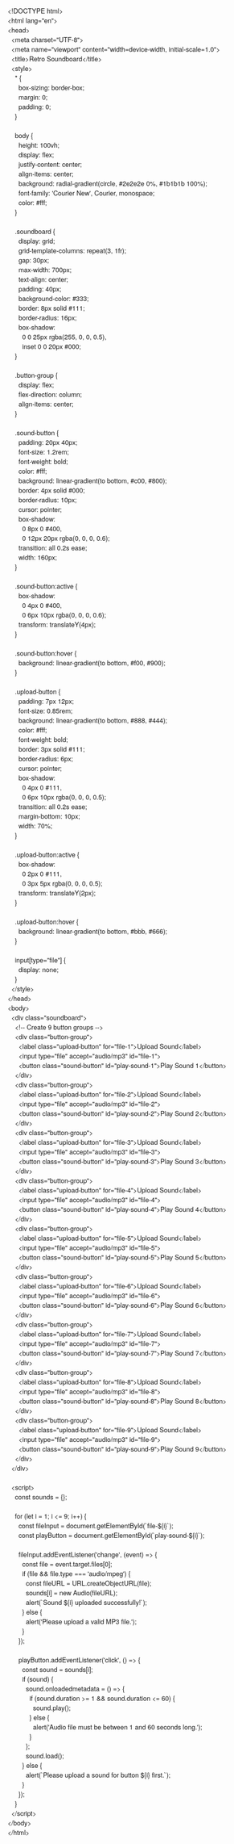 <!DOCTYPE html PUBLIC "-//W3C//DTD HTML 4.01//EN" "http://www.w3.org/TR/html4/strict.dtd">
<html>
<head>
  <meta http-equiv="Content-Type" content="text/html; charset=utf-8">
  <meta http-equiv="Content-Style-Type" content="text/css">
  <title></title>
  <meta name="Generator" content="Cocoa HTML Writer">
  <meta name="CocoaVersion" content="2575.4">
  <style type="text/css">
    p.p1 {margin: 0.0px 0.0px 0.0px 0.0px; font: 13.0px 'Helvetica Neue'}
    p.p2 {margin: 0.0px 0.0px 0.0px 0.0px; font: 13.0px 'Helvetica Neue'; min-height: 15.0px}
  </style>
</head>
<body>
<p class="p1">&lt;!DOCTYPE html&gt;</p>
<p class="p1">&lt;html lang="en"&gt;</p>
<p class="p1">&lt;head&gt;</p>
<p class="p1"><span class="Apple-converted-space">  </span>&lt;meta charset="UTF-8"&gt;</p>
<p class="p1"><span class="Apple-converted-space">  </span>&lt;meta name="viewport" content="width=device-width, initial-scale=1.0"&gt;</p>
<p class="p1"><span class="Apple-converted-space">  </span>&lt;title&gt;Retro Soundboard&lt;/title&gt;</p>
<p class="p1"><span class="Apple-converted-space">  </span>&lt;style&gt;</p>
<p class="p1"><span class="Apple-converted-space">    </span>* {</p>
<p class="p1"><span class="Apple-converted-space">      </span>box-sizing: border-box;</p>
<p class="p1"><span class="Apple-converted-space">      </span>margin: 0;</p>
<p class="p1"><span class="Apple-converted-space">      </span>padding: 0;</p>
<p class="p1"><span class="Apple-converted-space">    </span>}</p>
<p class="p2"><br></p>
<p class="p1"><span class="Apple-converted-space">    </span>body {</p>
<p class="p1"><span class="Apple-converted-space">      </span>height: 100vh;</p>
<p class="p1"><span class="Apple-converted-space">      </span>display: flex;</p>
<p class="p1"><span class="Apple-converted-space">      </span>justify-content: center;</p>
<p class="p1"><span class="Apple-converted-space">      </span>align-items: center;</p>
<p class="p1"><span class="Apple-converted-space">      </span>background: radial-gradient(circle, #2e2e2e 0%, #1b1b1b 100%);</p>
<p class="p1"><span class="Apple-converted-space">      </span>font-family: 'Courier New', Courier, monospace;</p>
<p class="p1"><span class="Apple-converted-space">      </span>color: #fff;</p>
<p class="p1"><span class="Apple-converted-space">    </span>}</p>
<p class="p2"><br></p>
<p class="p1"><span class="Apple-converted-space">    </span>.soundboard {</p>
<p class="p1"><span class="Apple-converted-space">      </span>display: grid;</p>
<p class="p1"><span class="Apple-converted-space">      </span>grid-template-columns: repeat(3, 1fr);</p>
<p class="p1"><span class="Apple-converted-space">      </span>gap: 30px;</p>
<p class="p1"><span class="Apple-converted-space">      </span>max-width: 700px;</p>
<p class="p1"><span class="Apple-converted-space">      </span>text-align: center;</p>
<p class="p1"><span class="Apple-converted-space">      </span>padding: 40px;</p>
<p class="p1"><span class="Apple-converted-space">      </span>background-color: #333;</p>
<p class="p1"><span class="Apple-converted-space">      </span>border: 8px solid #111;</p>
<p class="p1"><span class="Apple-converted-space">      </span>border-radius: 16px;</p>
<p class="p1"><span class="Apple-converted-space">      </span>box-shadow:</p>
<p class="p1"><span class="Apple-converted-space">        </span>0 0 25px rgba(255, 0, 0, 0.5),</p>
<p class="p1"><span class="Apple-converted-space">        </span>inset 0 0 20px #000;</p>
<p class="p1"><span class="Apple-converted-space">    </span>}</p>
<p class="p2"><br></p>
<p class="p1"><span class="Apple-converted-space">    </span>.button-group {</p>
<p class="p1"><span class="Apple-converted-space">      </span>display: flex;</p>
<p class="p1"><span class="Apple-converted-space">      </span>flex-direction: column;</p>
<p class="p1"><span class="Apple-converted-space">      </span>align-items: center;</p>
<p class="p1"><span class="Apple-converted-space">    </span>}</p>
<p class="p2"><br></p>
<p class="p1"><span class="Apple-converted-space">    </span>.sound-button {</p>
<p class="p1"><span class="Apple-converted-space">      </span>padding: 20px 40px;</p>
<p class="p1"><span class="Apple-converted-space">      </span>font-size: 1.2rem;</p>
<p class="p1"><span class="Apple-converted-space">      </span>font-weight: bold;</p>
<p class="p1"><span class="Apple-converted-space">      </span>color: #fff;</p>
<p class="p1"><span class="Apple-converted-space">      </span>background: linear-gradient(to bottom, #c00, #800);</p>
<p class="p1"><span class="Apple-converted-space">      </span>border: 4px solid #000;</p>
<p class="p1"><span class="Apple-converted-space">      </span>border-radius: 10px;</p>
<p class="p1"><span class="Apple-converted-space">      </span>cursor: pointer;</p>
<p class="p1"><span class="Apple-converted-space">      </span>box-shadow:</p>
<p class="p1"><span class="Apple-converted-space">        </span>0 8px 0 #400,</p>
<p class="p1"><span class="Apple-converted-space">        </span>0 12px 20px rgba(0, 0, 0, 0.6);</p>
<p class="p1"><span class="Apple-converted-space">      </span>transition: all 0.2s ease;</p>
<p class="p1"><span class="Apple-converted-space">      </span>width: 160px;</p>
<p class="p1"><span class="Apple-converted-space">    </span>}</p>
<p class="p2"><br></p>
<p class="p1"><span class="Apple-converted-space">    </span>.sound-button:active {</p>
<p class="p1"><span class="Apple-converted-space">      </span>box-shadow:</p>
<p class="p1"><span class="Apple-converted-space">        </span>0 4px 0 #400,</p>
<p class="p1"><span class="Apple-converted-space">        </span>0 6px 10px rgba(0, 0, 0, 0.6);</p>
<p class="p1"><span class="Apple-converted-space">      </span>transform: translateY(4px);</p>
<p class="p1"><span class="Apple-converted-space">    </span>}</p>
<p class="p2"><br></p>
<p class="p1"><span class="Apple-converted-space">    </span>.sound-button:hover {</p>
<p class="p1"><span class="Apple-converted-space">      </span>background: linear-gradient(to bottom, #f00, #900);</p>
<p class="p1"><span class="Apple-converted-space">    </span>}</p>
<p class="p2"><br></p>
<p class="p1"><span class="Apple-converted-space">    </span>.upload-button {</p>
<p class="p1"><span class="Apple-converted-space">      </span>padding: 7px 12px;</p>
<p class="p1"><span class="Apple-converted-space">      </span>font-size: 0.85rem;</p>
<p class="p1"><span class="Apple-converted-space">      </span>background: linear-gradient(to bottom, #888, #444);</p>
<p class="p1"><span class="Apple-converted-space">      </span>color: #fff;</p>
<p class="p1"><span class="Apple-converted-space">      </span>font-weight: bold;</p>
<p class="p1"><span class="Apple-converted-space">      </span>border: 3px solid #111;</p>
<p class="p1"><span class="Apple-converted-space">      </span>border-radius: 6px;</p>
<p class="p1"><span class="Apple-converted-space">      </span>cursor: pointer;</p>
<p class="p1"><span class="Apple-converted-space">      </span>box-shadow:</p>
<p class="p1"><span class="Apple-converted-space">        </span>0 4px 0 #111,</p>
<p class="p1"><span class="Apple-converted-space">        </span>0 6px 10px rgba(0, 0, 0, 0.5);</p>
<p class="p1"><span class="Apple-converted-space">      </span>transition: all 0.2s ease;</p>
<p class="p1"><span class="Apple-converted-space">      </span>margin-bottom: 10px;</p>
<p class="p1"><span class="Apple-converted-space">      </span>width: 70%;</p>
<p class="p1"><span class="Apple-converted-space">    </span>}</p>
<p class="p2"><br></p>
<p class="p1"><span class="Apple-converted-space">    </span>.upload-button:active {</p>
<p class="p1"><span class="Apple-converted-space">      </span>box-shadow:</p>
<p class="p1"><span class="Apple-converted-space">        </span>0 2px 0 #111,</p>
<p class="p1"><span class="Apple-converted-space">        </span>0 3px 5px rgba(0, 0, 0, 0.5);</p>
<p class="p1"><span class="Apple-converted-space">      </span>transform: translateY(2px);</p>
<p class="p1"><span class="Apple-converted-space">    </span>}</p>
<p class="p2"><br></p>
<p class="p1"><span class="Apple-converted-space">    </span>.upload-button:hover {</p>
<p class="p1"><span class="Apple-converted-space">      </span>background: linear-gradient(to bottom, #bbb, #666);</p>
<p class="p1"><span class="Apple-converted-space">    </span>}</p>
<p class="p2"><br></p>
<p class="p1"><span class="Apple-converted-space">    </span>input[type="file"] {</p>
<p class="p1"><span class="Apple-converted-space">      </span>display: none;</p>
<p class="p1"><span class="Apple-converted-space">    </span>}</p>
<p class="p1"><span class="Apple-converted-space">  </span>&lt;/style&gt;</p>
<p class="p1">&lt;/head&gt;</p>
<p class="p1">&lt;body&gt;</p>
<p class="p1"><span class="Apple-converted-space">  </span>&lt;div class="soundboard"&gt;</p>
<p class="p1"><span class="Apple-converted-space">    </span>&lt;!-- Create 9 button groups --&gt;</p>
<p class="p1"><span class="Apple-converted-space">    </span>&lt;div class="button-group"&gt;</p>
<p class="p1"><span class="Apple-converted-space">      </span>&lt;label class="upload-button" for="file-1"&gt;Upload Sound&lt;/label&gt;</p>
<p class="p1"><span class="Apple-converted-space">      </span>&lt;input type="file" accept="audio/mp3" id="file-1"&gt;</p>
<p class="p1"><span class="Apple-converted-space">      </span>&lt;button class="sound-button" id="play-sound-1"&gt;Play Sound 1&lt;/button&gt;</p>
<p class="p1"><span class="Apple-converted-space">    </span>&lt;/div&gt;</p>
<p class="p1"><span class="Apple-converted-space">    </span>&lt;div class="button-group"&gt;</p>
<p class="p1"><span class="Apple-converted-space">      </span>&lt;label class="upload-button" for="file-2"&gt;Upload Sound&lt;/label&gt;</p>
<p class="p1"><span class="Apple-converted-space">      </span>&lt;input type="file" accept="audio/mp3" id="file-2"&gt;</p>
<p class="p1"><span class="Apple-converted-space">      </span>&lt;button class="sound-button" id="play-sound-2"&gt;Play Sound 2&lt;/button&gt;</p>
<p class="p1"><span class="Apple-converted-space">    </span>&lt;/div&gt;</p>
<p class="p1"><span class="Apple-converted-space">    </span>&lt;div class="button-group"&gt;</p>
<p class="p1"><span class="Apple-converted-space">      </span>&lt;label class="upload-button" for="file-3"&gt;Upload Sound&lt;/label&gt;</p>
<p class="p1"><span class="Apple-converted-space">      </span>&lt;input type="file" accept="audio/mp3" id="file-3"&gt;</p>
<p class="p1"><span class="Apple-converted-space">      </span>&lt;button class="sound-button" id="play-sound-3"&gt;Play Sound 3&lt;/button&gt;</p>
<p class="p1"><span class="Apple-converted-space">    </span>&lt;/div&gt;</p>
<p class="p1"><span class="Apple-converted-space">    </span>&lt;div class="button-group"&gt;</p>
<p class="p1"><span class="Apple-converted-space">      </span>&lt;label class="upload-button" for="file-4"&gt;Upload Sound&lt;/label&gt;</p>
<p class="p1"><span class="Apple-converted-space">      </span>&lt;input type="file" accept="audio/mp3" id="file-4"&gt;</p>
<p class="p1"><span class="Apple-converted-space">      </span>&lt;button class="sound-button" id="play-sound-4"&gt;Play Sound 4&lt;/button&gt;</p>
<p class="p1"><span class="Apple-converted-space">    </span>&lt;/div&gt;</p>
<p class="p1"><span class="Apple-converted-space">    </span>&lt;div class="button-group"&gt;</p>
<p class="p1"><span class="Apple-converted-space">      </span>&lt;label class="upload-button" for="file-5"&gt;Upload Sound&lt;/label&gt;</p>
<p class="p1"><span class="Apple-converted-space">      </span>&lt;input type="file" accept="audio/mp3" id="file-5"&gt;</p>
<p class="p1"><span class="Apple-converted-space">      </span>&lt;button class="sound-button" id="play-sound-5"&gt;Play Sound 5&lt;/button&gt;</p>
<p class="p1"><span class="Apple-converted-space">    </span>&lt;/div&gt;</p>
<p class="p1"><span class="Apple-converted-space">    </span>&lt;div class="button-group"&gt;</p>
<p class="p1"><span class="Apple-converted-space">      </span>&lt;label class="upload-button" for="file-6"&gt;Upload Sound&lt;/label&gt;</p>
<p class="p1"><span class="Apple-converted-space">      </span>&lt;input type="file" accept="audio/mp3" id="file-6"&gt;</p>
<p class="p1"><span class="Apple-converted-space">      </span>&lt;button class="sound-button" id="play-sound-6"&gt;Play Sound 6&lt;/button&gt;</p>
<p class="p1"><span class="Apple-converted-space">    </span>&lt;/div&gt;</p>
<p class="p1"><span class="Apple-converted-space">    </span>&lt;div class="button-group"&gt;</p>
<p class="p1"><span class="Apple-converted-space">      </span>&lt;label class="upload-button" for="file-7"&gt;Upload Sound&lt;/label&gt;</p>
<p class="p1"><span class="Apple-converted-space">      </span>&lt;input type="file" accept="audio/mp3" id="file-7"&gt;</p>
<p class="p1"><span class="Apple-converted-space">      </span>&lt;button class="sound-button" id="play-sound-7"&gt;Play Sound 7&lt;/button&gt;</p>
<p class="p1"><span class="Apple-converted-space">    </span>&lt;/div&gt;</p>
<p class="p1"><span class="Apple-converted-space">    </span>&lt;div class="button-group"&gt;</p>
<p class="p1"><span class="Apple-converted-space">      </span>&lt;label class="upload-button" for="file-8"&gt;Upload Sound&lt;/label&gt;</p>
<p class="p1"><span class="Apple-converted-space">      </span>&lt;input type="file" accept="audio/mp3" id="file-8"&gt;</p>
<p class="p1"><span class="Apple-converted-space">      </span>&lt;button class="sound-button" id="play-sound-8"&gt;Play Sound 8&lt;/button&gt;</p>
<p class="p1"><span class="Apple-converted-space">    </span>&lt;/div&gt;</p>
<p class="p1"><span class="Apple-converted-space">    </span>&lt;div class="button-group"&gt;</p>
<p class="p1"><span class="Apple-converted-space">      </span>&lt;label class="upload-button" for="file-9"&gt;Upload Sound&lt;/label&gt;</p>
<p class="p1"><span class="Apple-converted-space">      </span>&lt;input type="file" accept="audio/mp3" id="file-9"&gt;</p>
<p class="p1"><span class="Apple-converted-space">      </span>&lt;button class="sound-button" id="play-sound-9"&gt;Play Sound 9&lt;/button&gt;</p>
<p class="p1"><span class="Apple-converted-space">    </span>&lt;/div&gt;</p>
<p class="p1"><span class="Apple-converted-space">  </span>&lt;/div&gt;</p>
<p class="p2"><br></p>
<p class="p1"><span class="Apple-converted-space">  </span>&lt;script&gt;</p>
<p class="p1"><span class="Apple-converted-space">    </span>const sounds = {};</p>
<p class="p2"><br></p>
<p class="p1"><span class="Apple-converted-space">    </span>for (let i = 1; i &lt;= 9; i++) {</p>
<p class="p1"><span class="Apple-converted-space">      </span>const fileInput = document.getElementById(`file-${i}`);</p>
<p class="p1"><span class="Apple-converted-space">      </span>const playButton = document.getElementById(`play-sound-${i}`);</p>
<p class="p2"><br></p>
<p class="p1"><span class="Apple-converted-space">      </span>fileInput.addEventListener('change', (event) =&gt; {</p>
<p class="p1"><span class="Apple-converted-space">        </span>const file = event.target.files[0];</p>
<p class="p1"><span class="Apple-converted-space">        </span>if (file &amp;&amp; file.type === 'audio/mpeg') {</p>
<p class="p1"><span class="Apple-converted-space">          </span>const fileURL = URL.createObjectURL(file);</p>
<p class="p1"><span class="Apple-converted-space">          </span>sounds[i] = new Audio(fileURL);</p>
<p class="p1"><span class="Apple-converted-space">          </span>alert(`Sound ${i} uploaded successfully!`);</p>
<p class="p1"><span class="Apple-converted-space">        </span>} else {</p>
<p class="p1"><span class="Apple-converted-space">          </span>alert('Please upload a valid MP3 file.');</p>
<p class="p1"><span class="Apple-converted-space">        </span>}</p>
<p class="p1"><span class="Apple-converted-space">      </span>});</p>
<p class="p2"><br></p>
<p class="p1"><span class="Apple-converted-space">      </span>playButton.addEventListener('click', () =&gt; {</p>
<p class="p1"><span class="Apple-converted-space">        </span>const sound = sounds[i];</p>
<p class="p1"><span class="Apple-converted-space">        </span>if (sound) {</p>
<p class="p1"><span class="Apple-converted-space">          </span>sound.onloadedmetadata = () =&gt; {</p>
<p class="p1"><span class="Apple-converted-space">            </span>if (sound.duration &gt;= 1 &amp;&amp; sound.duration &lt;= 60) {</p>
<p class="p1"><span class="Apple-converted-space">              </span>sound.play();</p>
<p class="p1"><span class="Apple-converted-space">            </span>} else {</p>
<p class="p1"><span class="Apple-converted-space">              </span>alert('Audio file must be between 1 and 60 seconds long.');</p>
<p class="p1"><span class="Apple-converted-space">            </span>}</p>
<p class="p1"><span class="Apple-converted-space">          </span>};</p>
<p class="p1"><span class="Apple-converted-space">          </span>sound.load();</p>
<p class="p1"><span class="Apple-converted-space">        </span>} else {</p>
<p class="p1"><span class="Apple-converted-space">          </span>alert(`Please upload a sound for button ${i} first.`);</p>
<p class="p1"><span class="Apple-converted-space">        </span>}</p>
<p class="p1"><span class="Apple-converted-space">      </span>});</p>
<p class="p1"><span class="Apple-converted-space">    </span>}</p>
<p class="p1"><span class="Apple-converted-space">  </span>&lt;/script&gt;</p>
<p class="p1">&lt;/body&gt;</p>
<p class="p1">&lt;/html&gt;</p>
</body>
</html>

